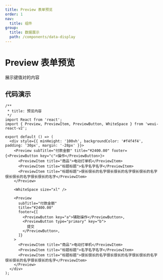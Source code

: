 ```yaml
---
title: Preview 表单预览
order: 1
nav:
  title: 组件
group:
  title: 数据展示
  path: /components/data-display
---
```


# Preview 表单预览

展示键值对的内容

## 代码演示

```tsx
/**
 * title: 预览内容
 */
import React from 'react';
import { Preview, PreviewItem, PreviewButton, WhiteSpace } from 'weui-react-v2';

export default () => (
  <div style={{ minHeight: '100vh', backgroundColor: '#f4f4f4', padding: '30px', margin: '-28px' }}>
    <Preview subTitle="付款金额" title="¥2400.00" footer={<PreviewButton key="c">操作</PreviewButton>}>
      <PreviewItem title="商品">电动打单机</PreviewItem>
      <PreviewItem title="标题标题">名字名字名字</PreviewItem>
      <PreviewItem title="标题标题">很长很长的名字很长很长的名字很长很长的名字很长很长的名字很长很长的名字</PreviewItem>
    </Preview>

    <WhiteSpace size="xl" />

    <Preview
      subTitle="付款金额"
      title="¥2400.00"
      footer={[
        <PreviewButton key="a">辅助操作</PreviewButton>,
        <PreviewButton type="primary" key="b">
          提交
        </PreviewButton>,
      ]}
    >
      <PreviewItem title="商品">电动打单机</PreviewItem>
      <PreviewItem title="标题标题">名字名字名字</PreviewItem>
      <PreviewItem title="标题标题">很长很长的名字很长很长的名字很长很长的名字很长很长的名字很长很长的名字</PreviewItem>
    </Preview>
  </div>
);
```

<API src="../../../src/Preview/Preview.tsx"></API>
<API src="../../../src/Preview/PreviewButton.tsx"></API>
<API src="../../../src/Preview/PreviewItem.tsx"></API>
